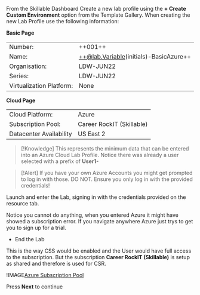 From the Skillable Dashboard Create a new lab profile using the **+ Create Custom Environment** option from the Template Gallery.  When creating the new Lab Profile use the following information:

**Basic Page**

|||
|---------------|--------------------------|
| Number:       | ++001++                      |
| Name:         | ++@lab.Variable(initials)-BasicAzure++ |
| Organisation: | LDW-JUN22                |
| Series:       | LDW-JUN22                |
| Virtualization Platform: | None |

**Cloud Page**

|||
|---------------|--------------------------|
| Cloud Platform:       | Azure                     |
| Subscription Pool:    | Career RockIT (Skillable) |
| Datacenter Availability | US East 2 |

>[!Knowledge] This represents the minimum data that can be entered into an Azure Cloud Lab Profile.  Notice there was already a user selected with a prefix of **User1-**

>[!Alert] If you have your own Azure Accounts you might get prompted to log in with those.  DO NOT.  Ensure you only log in with the provided credentials!

Launch and enter the Lab, signing in with the credentials provided on the resource tab.

Notice you cannot do anything, when you entered Azure it might have showed a subscription error. 
If you navigate anywhere Azure just trys to get you to sign up for a trial.  

 - End the Lab

This is the way CSS would be enabled and the User would have full access to the subscription.  But the subscription **Career RockIT (Skillable)** is 
setup as shared and therefore is used for CSR.

!IMAGE[Azure Subscription Pool](images/image01.jpg)

Press **Next** to continue
